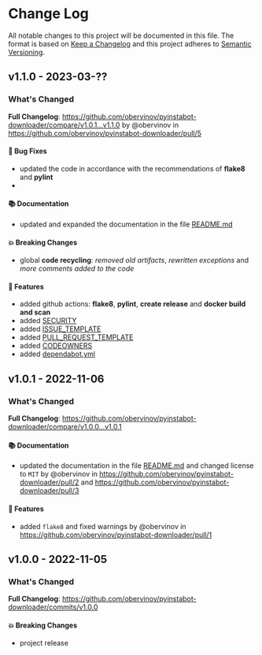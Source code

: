 # Change Log
All notable changes to this project will be documented in this file.
The format is based on [Keep a Changelog](http://keepachangelog.com/) and this project adheres to [Semantic Versioning](http://semver.org/).



## v1.1.0 - 2023-03-??
### What's Changed
**Full Changelog**: https://github.com/obervinov/pyinstabot-downloader/compare/v1.0.1...v1.1.0 by @obervinov in https://github.com/obervinov/pyinstabot-downloader/pull/5
#### 🐛 Bug Fixes
* updated the code in accordance with the recommendations of **flake8** and **pylint**
* 
#### 📚 Documentation
* updated and expanded the documentation in the file [README.md](https://github.com/obervinov/pyinstabot-downloader/blob/main/README.md)
#### 💥 Breaking Changes
* global **code recycling**: _removed old artifacts_, _rewritten exceptions_ and _more comments added to the code_
#### 🚀 Features
* added github actions: **flake8**, **pylint**, **create release** and **docker build and scan**
* added [SECURITY](https://github.com/obervinov/pyinstabot-downloader/blob/main/SECURITY.md)
* added [ISSUE_TEMPLATE](https://github.com/obervinov/pyinstabot-downloader/tree/main/.github/ISSUE_TEMPLATE)
* added [PULL_REQUEST_TEMPLATE](https://github.com/obervinov/pyinstabot-downloader/tree/main/.github/PULL_REQUEST_TEMPLATE)
* added [CODEOWNERS](https://github.com/obervinov/pyinstabot-downloader/tree/main/.github/CODEOWNERS)
* added [dependabot.yml](https://github.com/obervinov/pyinstabot-downloader/tree/main/.github/dependabot.yml)



## v1.0.1 - 2022-11-06
### What's Changed
**Full Changelog**: https://github.com/obervinov/pyinstabot-downloader/compare/v1.0.0...v1.0.1
#### 📚 Documentation
* updated the documentation in the file [README.md](https://github.com/obervinov/pyinstabot-downloader/blob/main/README.md) and changed license to `MIT` by @obervinov in https://github.com/obervinov/pyinstabot-downloader/pull/2 and https://github.com/obervinov/pyinstabot-downloader/pull/3
#### 🚀 Features
* added `flake8` and fixed warnings by @obervinov in https://github.com/obervinov/pyinstabot-downloader/pull/1



## v1.0.0 - 2022-11-05
### What's Changed
**Full Changelog**: https://github.com/obervinov/pyinstabot-downloader/commits/v1.0.0
#### 💥 Breaking Changes
* project release
